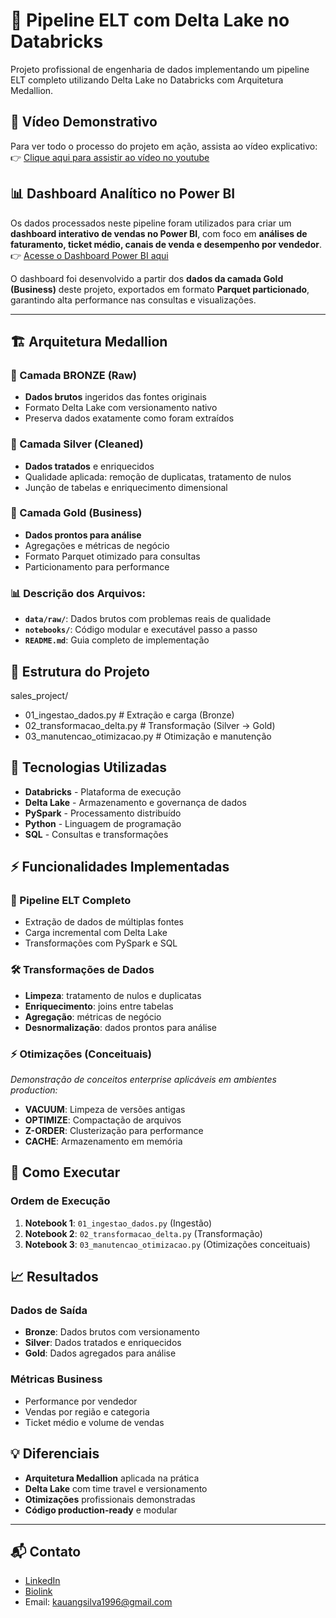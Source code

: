 # 🚀 Pipeline ELT com Delta Lake no Databricks

Projeto profissional de engenharia de dados implementando um pipeline ELT completo utilizando Delta Lake no Databricks com Arquitetura Medallion.

## 🎥 Vídeo Demonstrativo  
Para ver todo o processo do projeto em ação, assista ao vídeo explicativo:  
👉 [Clique aqui para assistir ao vídeo no youtube](https://www.youtube.com/watch?v=Ryu0ri_XC_M) 

## 📊 Dashboard Analítico no Power BI  
Os dados processados neste pipeline foram utilizados para criar um **dashboard interativo de vendas no Power BI**, com foco em **análises de faturamento, ticket médio, canais de venda e desempenho por vendedor**.  
👉 [Acesse o Dashboard Power BI aqui](https://github.com/kauangsilva/delta-lake-powerbi-dashboard)  

O dashboard foi desenvolvido a partir dos **dados da camada Gold (Business)** deste projeto, exportados em formato **Parquet particionado**, garantindo alta performance nas consultas e visualizações.

---


## 🏗️ Arquitetura Medallion

### 🥉 Camada BRONZE (Raw)
- **Dados brutos** ingeridos das fontes originais
- Formato Delta Lake com versionamento nativo
- Preserva dados exatamente como foram extraídos

### 🥈 Camada Silver (Cleaned)  
- **Dados tratados** e enriquecidos
- Qualidade aplicada: remoção de duplicatas, tratamento de nulos
- Junção de tabelas e enriquecimento dimensional

### 🥇 Camada Gold (Business)
- **Dados prontos para análise**
- Agregações e métricas de negócio
- Formato Parquet otimizado para consultas
- Particionamento para performance


### 📊 Descrição dos Arquivos:

- **`data/raw/`**: Dados brutos com problemas reais de qualidade
- **`notebooks/`**: Código modular e executável passo a passo  
- **`README.md`**: Guia completo de implementação

## 📁 Estrutura do Projeto
sales_project/
* 01_ingestao_dados.py          # Extração e carga (Bronze)
* 02_transformacao_delta.py     # Transformação (Silver → Gold)  
* 03_manutencao_otimizacao.py   # Otimização e manutenção


## 🔧 Tecnologias Utilizadas

- **Databricks** - Plataforma de execução
- **Delta Lake** - Armazenamento e governança de dados
- **PySpark** - Processamento distribuído
- **Python** - Linguagem de programação
- **SQL** - Consultas e transformações

## ⚡ Funcionalidades Implementadas

### 🔄 Pipeline ELT Completo
- Extração de dados de múltiplas fontes
- Carga incremental com Delta Lake
- Transformações com PySpark e SQL

### 🛠️ Transformações de Dados
- **Limpeza**: tratamento de nulos e duplicatas
- **Enriquecimento**: joins entre tabelas
- **Agregação**: métricas de negócio
- **Desnormalização**: dados prontos para análise

### ⚡ Otimizações (Conceituais)
*Demonstração de conceitos enterprise aplicáveis em ambientes production:*
- **VACUUM**: Limpeza de versões antigas
- **OPTIMIZE**: Compactação de arquivos
- **Z-ORDER**: Clusterização para performance
- **CACHE**: Armazenamento em memória

## 🚀 Como Executar

### Ordem de Execução
1. **Notebook 1**: `01_ingestao_dados.py` (Ingestão)
2. **Notebook 2**: `02_transformacao_delta.py` (Transformação)
3. **Notebook 3**: `03_manutencao_otimizacao.py` (Otimizações conceituais)

## 📈 Resultados

### Dados de Saída
- **Bronze**: Dados brutos com versionamento
- **Silver**: Dados tratados e enriquecidos
- **Gold**: Dados agregados para análise

### Métricas Business
- Performance por vendedor
- Vendas por região e categoria
- Ticket médio e volume de vendas

## 💡 Diferenciais

- **Arquitetura Medallion** aplicada na prática
- **Delta Lake** com time travel e versionamento
- **Otimizações** profissionais demonstradas
- **Código production-ready** e modular

---

## 📬 Contato

- [LinkedIn](https://www.linkedin.com/in/kauansilva96/)
- [Biolink](https://biolink.website/socialKauanSilva)
- Email: kauangsilva1996@gmail.com
